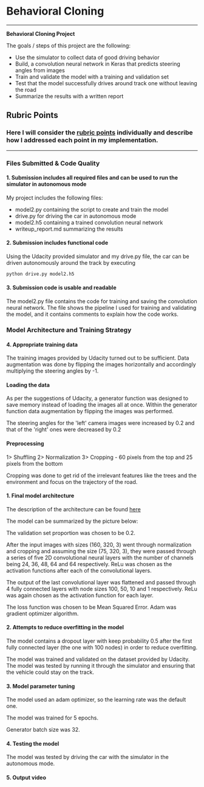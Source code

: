 # **Behavioral Cloning** 



---

**Behavioral Cloning Project**

The goals / steps of this project are the following:
* Use the simulator to collect data of good driving behavior
* Build, a convolution neural network in Keras that predicts steering angles from images
* Train and validate the model with a training and validation set
* Test that the model successfully drives around track one without leaving the road
* Summarize the results with a written report




## Rubric Points
### Here I will consider the [rubric points](https://review.udacity.com/#!/rubrics/432/view) individually and describe how I addressed each point in my implementation.  

---
### Files Submitted & Code Quality

#### 1. Submission includes all required files and can be used to run the simulator in autonomous mode

My project includes the following files:
* model2.py containing the script to create and train the model
* drive.py for driving the car in autonomous mode
* model2.h5 containing a trained convolution neural network 
* writeup_report.md summarizing the results

#### 2. Submission includes functional code
Using the Udacity provided simulator and my drive.py file, the car can be driven autonomously around the track by executing 
```sh
python drive.py model2.h5
```

#### 3. Submission code is usable and readable

The model2.py file contains the code for training and saving the convolution neural network. The file shows the pipeline I used for training and validating the model, and it contains comments to explain how the code works.

### Model Architecture and Training Strategy


#### 4. Appropriate training data

The training images provided by Udacity turned out to be sufficient.
Data augmentation was done by flipping the images horizontally and accordingly multiplying the steering angles by -1.

#### Loading the data

As per the suggestions of Udacity, a generator function was designed to save memory instead of loading the images all at once.
Within the generator function data augmentation by flipping the images was performed.

The steering angles for the 'left' camera images were increased by 0.2 and that of the 'right' ones were decreased by 0.2



#### Preprocessing

1> Shuffling
2> Normalization
3> Cropping - 60 pixels from the top and 25 pixels from the bottom 

Cropping was done to get rid of the irrelevant features like the trees and the environment and focus on the trajectory of the road.


[Image before normalization]: ./examples/image.PNG "Image before normalization"
[Normalized image]: ./examples/normalized.PNG "Normalized Image"
[Cropped Image]: ./examples/cropped.PNG "Cropped Image"

#### 1. Final model architecture

The description of the architecture can be found
[here](https://images.nvidia.com/content/tegra/automotive/images/2016/solutions/pdf/end-to-end-dl-using-px.pdf)

The model can be summarized by the picture below:

[Model Summary]: ./examples/architecture.PNG "Model Summary"

The validation set proportion was chosen to be 0.2.

After the input images with sizes (160, 320, 3) went through normalization and cropping and assuming the size (75, 320, 3),
they were passed through a series of five 2D convolutional neural layers with the number of channels being 24, 36, 48, 64 and 64 respectively. ReLu was chosen as the activation functions after each of the convolutional layers.

The output of the last convolutional layer was flattened and passed through 4 fully connected layers with node sizes 100, 50, 10 and 1 respectively. ReLu was again chosen as the activation function for each layer.

The loss function was chosen to be Mean Squared Error.
Adam was gradient optimizer algorithm.



#### 2. Attempts to reduce overfitting in the model

The model contains a dropout layer with keep probability 0.5 after the first fully connected layer (the one with 100 nodes) in order to reduce overfitting. 

The model was trained and validated on the dataset provided by Udacity. The model was tested by running it through the simulator and ensuring that the vehicle could stay on the track.

#### 3. Model parameter tuning

The model used an adam optimizer, so the learning rate was the default one.

The model was trained for 5 epochs.

Generator batch size was 32.

#### 4. Testing the model

The model was tested by driving the car with the simulator in the autonomous mode. 

#### 5. Output video

[Output Video]: run2.mp4 "Output video"

